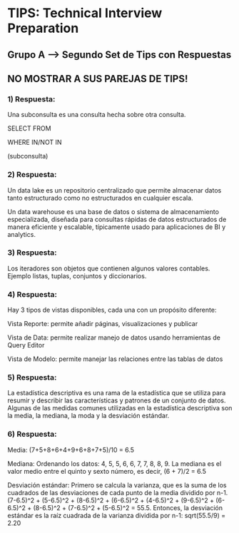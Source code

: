 <h1>TIPS: Technical Interview Preparation</h1>
<h2>Grupo A --&gt; Segundo Set de Tips con Respuestas</h2>
<h2>NO MOSTRAR A SUS PAREJAS DE TIPS!</h2>
<h3>1)  Respuesta:</h3>
<p>Una subconsulta es una consulta hecha sobre otra consulta.</p>
<p>SELECT <column_name> FROM <table_name> </p>
<p>WHERE <column_name> IN/NOT IN </p>
<p>(subconsulta)</p>
<h3>2)  Respuesta:</h3>
<p>Un data lake es un repositorio centralizado que permite almacenar datos tanto estructurado como no estructurados en cualquier escala.

Un data warehouse es una base de datos o sistema de almacenamiento especializada, diseñada para consultas rápidas de datos estructurados de manera eficiente y escalable, típicamente usado para aplicaciones de BI y analytics. </p>
<h3>3)  Respuesta:</h3>
<p>Los iteradores son objetos que contienen algunos valores contables. Ejemplo listas, tuplas, conjuntos y diccionarios. </p>
<h3>4)  Respuesta:</h3>
<p>Hay 3 tipos de vistas disponibles, cada una con un propósito diferente:</p>
<p>Vista Reporte: permite añadir páginas, visualizaciones y publicar</p>
<p>Vista de Data: permite realizar manejo de datos usando herramientas de Query Editor</p>
<p>Vista de Modelo: permite manejar las relaciones entre las tablas de datos</p>
<h3>5)  Respuesta:</h3>
<p>La estadística descriptiva es una rama de la estadística que se utiliza para resumir y describir las características y patrones de un conjunto de datos. Algunas de las medidas comunes utilizadas en la estadística descriptiva son la media, la mediana, la moda y la desviación estándar. </p>
<h3>6)  Respuesta:</h3>
<p>Media: (7+5+8+6+4+9+6+8+7+5)/10 = 6.5</p>
<p>Mediana: Ordenando los datos: 4, 5, 5, 6, 6, 7, 7, 8, 8, 9. La mediana es el valor medio entre el quinto y sexto número, es decir, (6 + 7)/2 = 6.5</p>
<p>Desviación estándar: Primero se calcula la varianza, que es la suma de los cuadrados de las desviaciones de cada punto de la media dividido por n-1. (7-6.5)^2 + (5-6.5)^2 + (8-6.5)^2 + (6-6.5)^2 + (4-6.5)^2 + (9-6.5)^2 + (6-6.5)^2 + (8-6.5)^2 + (7-6.5)^2 + (5-6.5)^2 = 55.5. Entonces, la desviación estándar es la raíz cuadrada de la varianza dividida por n-1: sqrt(55.5/9) = 2.20 </p>
